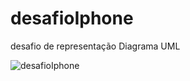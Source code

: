 # desafioIphone
desafio de representação Diagrama UML 

![desafioIphone](https://github.com/user-attachments/assets/29a2a7e0-700f-4192-9cbe-aa95ab3d19a8)



